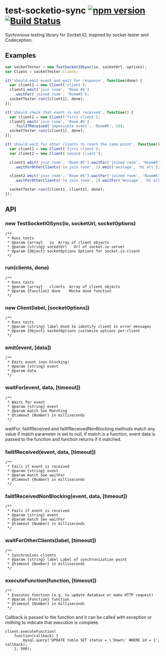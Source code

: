 # test-socketio-sync [![npm version](https://badge.fury.io/js/test-socketio-sync.svg)](https://badge.fury.io/js/test-socketio-sync)[![Build Status](https://api.travis-ci.org/Naktibalda/test-socketio-sync.svg)](https://api.travis-ci.org/Naktibalda/test-socketio-sync)

Sychronous testing library for Socket.IO, inspired by socket-tester and Codeception.

## Examples

```js
var socketTester = new TestSocketIOSync(io, socketUrl, options);
var Client = socketTester.Client;

it('should emit event and wait for response', function(done) {
  var client1 = new Client('client');
  client1.emit('join room', 'Room #5')
    .waitFor('joined room', 'Room#5');
  socketTester.run([client1], done);
});

it('should check that event is not received', function() {
  var client1 = new Client('first client');
  client1.emit('join room', 'Room #5')
    .failIfReceived('impossible event', 'Room#5', 10);
  socketTester.run([client1], done);
});

it('should wait for other clients to reach the same point', function() {
  var client1 = new Client('first client');
  var client2 = new Client('second client');

  client1.emit('join room', 'Room #5').waitFor('joined room', 'Room#5')
    .waitForOtherClients('to join room', 2).emit('message', 'Hi all');

  client2.emit('join room', 'Room #5').waitFor('joined room', 'Room#5')
    .waitForOtherClients('to join room', 2).waitFor('message', 'Hi all');

  socketTester.run([client1, client2], done);
});
```

## API

### new TestSocketIOSync(io, socketUrl, socketOptions)
```
/**
 * Runs tests
 * @param {array}   io  Array of client objects
 * @param {string} socketUrl   Url of socket.io server
 * @param {Object} socketOptions Options for socket.io-client
 */
```
### run(clients, done)
```
/**
 * Runs tests
 * @param {array}   clients  Array of client objects
 * @param {Function} done    Mocha done function
 */
```
### new Client(label, [socketOptions])
```
/**
 * Runs tests
 * @param {string} label Used to identify client in error messages
 * @param {Object} socketOptions customize options per-client
 */
```
### emit(event, [data])
```
/**
 * Emits event (non-blocking)
 * @param {string} event
 * @param data
 */
```
### waitFor(event, data, [timeout])
```
/**
 * Waits for event
 * @param {string} event
 * @param match See Matching
 * @timeout {Number} in milliseconds
 */
```

waitFor, failIfReceived and failIfReceivedNonBlocking methods match any value if match parameter is set to null,
if match is a function, event data is passed to the function and function returns if it matched.

### failIfReceived(event, data, [timeout])
```
/**
 * Fails if event is received
 * @param {string} event
 * @param match See waitFor
 * @timeout {Number} in milliseconds
 */
```
### failIfReceivedNonBlocking(event, data, [timeout])
```
/**
 * Fails if event is received
 * @param {string} event
 * @param match See waitFor
 * @timeout {Number} in milliseconds
 */
```
### waitForOtherClients(label, [timeout])
```
/**
 * Synchronizes clients
 * @param {string} label Label of synchronization point
 * @timeout {Number} in milliseconds
 */
```
### executeFunction(function, [timeout])
```
/**
 * Executes function (e.g. to update database or make HTTP request)
 * @param {Function} function
 * @timeout {Number} in milliseconds
 */
```

Callback is passed to the function and it can be called with exception or nothing to indicate that execution is complete.
```
client.executeFunction(
    function(callback) {
        mysql.query('UPDATE table SET status = \'Down\' WHERE id = 1', callback);
    }, 500);
```